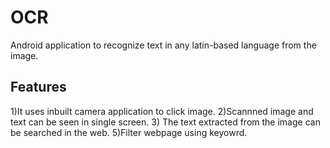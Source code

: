 # OCR
Android application to recognize text in any latin-based language from the image.

## Features
1)It uses inbuilt camera application to click image.
2)Scannned image and text can be seen in single screen.
3) The text extracted from the image can be searched in the web.
5)Filter webpage using keyowrd.
